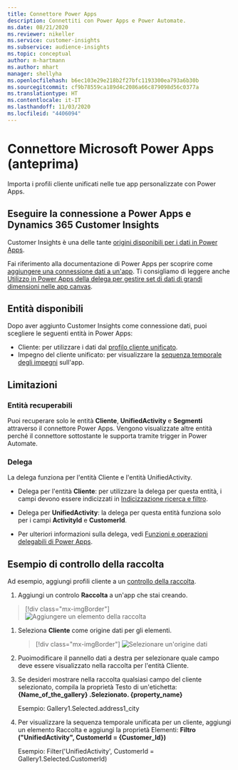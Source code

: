 ```yaml
---
title: Connettore Power Apps
description: Connettiti con Power Apps e Power Automate.
ms.date: 08/21/2020
ms.reviewer: nikeller
ms.service: customer-insights
ms.subservice: audience-insights
ms.topic: conceptual
author: m-hartmann
ms.author: mhart
manager: shellyha
ms.openlocfilehash: b6ec103e29e218b2f27bfc1193300ea793a6b30b
ms.sourcegitcommit: cf9b78559ca189d4c2086a66c879098d56c0377a
ms.translationtype: HT
ms.contentlocale: it-IT
ms.lasthandoff: 11/03/2020
ms.locfileid: "4406094"
---
```

# <a name="microsoft-power-apps-connector-preview"></a>Connettore Microsoft Power Apps (anteprima)

Importa i profili cliente unificati nelle tue app personalizzate con Power Apps.

## <a name="connect-power-apps-and-dynamics-365-customer-insights"></a>Eseguire la connessione a Power Apps e Dynamics 365 Customer Insights

Customer Insights è una delle tante [origini disponibili per i dati in Power Apps](https://docs.microsoft.com/powerapps/maker/canvas-apps/working-with-data-sources).

Fai riferimento alla documentazione di Power Apps per scoprire come [aggiungere una connessione dati a un'app](https://docs.microsoft.com/powerapps/maker/canvas-apps/add-data-connection). Ti consigliamo di leggere anche [Utilizzo in Power Apps della delega per gestire set di dati di grandi dimensioni nelle app canvas](https://docs.microsoft.com/powerapps/maker/canvas-apps/delegation-overview).

## <a name="available-entities"></a>Entità disponibili

Dopo aver aggiunto Customer Insights come connessione dati, puoi scegliere le seguenti entità in Power Apps:

- Cliente: per utilizzare i dati dal [profilo cliente unificato](customer-profiles.md).
- Impegno del cliente unificato: per visualizzare la [sequenza temporale degli impegni](activities.md) sull'app.

## <a name="limitations"></a>Limitazioni

### <a name="retrievable-entities"></a>Entità recuperabili

Puoi recuperare solo le entità **Cliente**, **UnifiedActivity** e **Segmenti** attraverso il connettore Power Apps. Vengono visualizzate altre entità perché il connettore sottostante le supporta tramite trigger in Power Automate.  

### <a name="delegation"></a>Delega

La delega funziona per l'entità Cliente e l'entità UnifiedActivity. 

- Delega per l'entità **Cliente**: per utilizzare la delega per questa entità, i campi devono essere indicizzati in [Indicizzazione ricerca e filtro](search-filter-index.md).  

- Delega per **UnifiedActivity**: la delega per questa entità funziona solo per i campi **ActivityId** e **CustomerId**.  

- Per ulteriori informazioni sulla delega, vedi [Funzioni e operazioni delegabili di Power Apps](https://docs.microsoft.com/connectors/commondataservice/#power-apps-delegable-functions-and-operations-for-the-cds-for-apps). 

## <a name="example-gallery-control"></a>Esempio di controllo della raccolta

Ad esempio, aggiungi profili cliente a un [controllo della raccolta](https://docs.microsoft.com/powerapps/maker/canvas-apps/add-gallery).

1. Aggiungi un controlo **Raccolta** a un'app che stai creando.

> [!div class="mx-imgBorder"]
> ![Aggiungere un elemento della raccolta](media/connector-powerapps9.png "Aggiungere un elemento della raccolta")

1. Seleziona **Cliente** come origine dati per gli elementi.

    > [!div class="mx-imgBorder"]
    > ![Selezionare un'origine dati](media/choose-datasource-powerapps.png "Selezionare un'origine dati")

1. Puoimodificare il pannello dati a destra per selezionare quale campo deve essere visualizzato nella raccolta per l'entità Cliente.

1. Se desideri mostrare nella raccolta qualsiasi campo del cliente selezionato, compila la proprietà Testo di un'etichetta: **{Name_of_the_gallery} .Selezionato. {property_name}**

    Esempio: Gallery1.Selected.address1_city

1. Per visualizzare la sequenza temporale unificata per un cliente, aggiungi un elemento Raccolta e aggiungi la proprietà Elementi: **Filtro ("UnifiedActivity", CustomerId = {Customer_Id})**

    Esempio: Filter('UnifiedActivity', CustomerId = Gallery1.Selected.CustomerId)
